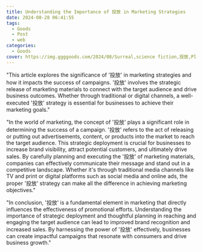 ```yaml
---
title: Understanding the Importance of 投放 in Marketing Strategies
date: 2024-08-28 06:41:55
tags:
  - Goods
  - Post
  - web
categories:
  - Goods
cover: https://img.ggggoods.com/2024/08/Surreal,science fiction,投放,Place,technology,tech,diagrams,renderings,colors_20240830_00001_.png
---
```


"This article explores the significance of '投放' in marketing strategies and how it impacts the success of campaigns. '投放' involves the strategic release of marketing materials to connect with the target audience and drive business outcomes. Whether through traditional or digital channels, a well-executed '投放' strategy is essential for businesses to achieve their marketing goals."

"In the world of marketing, the concept of '投放' plays a significant role in determining the success of a campaign. '投放' refers to the act of releasing or putting out advertisements, content, or products into the market to reach the target audience. This strategic deployment is crucial for businesses to increase brand visibility, attract potential customers, and ultimately drive sales. By carefully planning and executing the '投放' of marketing materials, companies can effectively communicate their message and stand out in a competitive landscape. Whether it's through traditional media channels like TV and print or digital platforms such as social media and online ads, the proper '投放' strategy can make all the difference in achieving marketing objectives."

"In conclusion, '投放' is a fundamental element in marketing that directly influences the effectiveness of promotional efforts. Understanding the importance of strategic deployment and thoughtful planning in reaching and engaging the target audience can lead to improved brand recognition and increased sales. By harnessing the power of '投放' effectively, businesses can create impactful campaigns that resonate with consumers and drive business growth."
